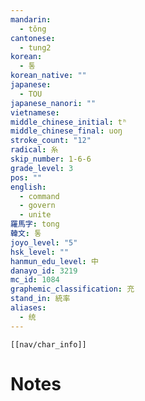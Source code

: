 ```yaml
---
mandarin:
  - tǒng
cantonese:
  - tung2
korean:
  - 통
korean_native: ""
japanese:
  - TOU
japanese_nanori: ""
vietnamese:
middle_chinese_initial: tʰ
middle_chinese_final: uoŋ
stroke_count: "12"
radical: 糸
skip_number: 1-6-6
grade_level: 3
pos: ""
english:
  - command
  - govern
  - unite
羅馬字: tong
韓文: 통
joyo_level: "5"
hsk_level: ""
hanmun_edu_level: 中
danayo_id: 3219
mc_id: 1084
graphemic_classification: 充
stand_in: 統率
aliases:
  - 统
---
```

```meta-bind-embed
[[nav/char_info]]
```

# Notes
